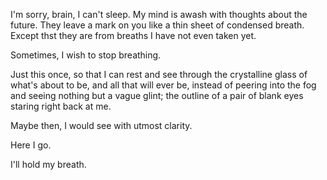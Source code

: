 I'm sorry, brain, I can't sleep. My mind is awash with thoughts about the future. They leave a mark on you  like a thin sheet of condensed breath. Except thst they are from breaths I have not even taken yet.

Sometimes, I wish to stop breathing.

 Just this once, so that I can rest and see through the crystalline glass of what's about to be, and all that will ever be, instead of peering into the fog and seeing nothing but a vague glint; the outline of a pair of blank eyes staring right back at me.

Maybe then, I would see with utmost clarity.

Here I go.

I'll hold my breath.